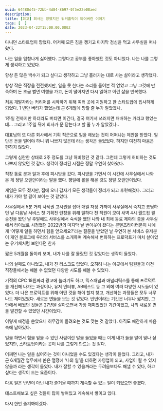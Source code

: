 ```yaml
---
uuid: 64480d45-72bb-4d84-8697-0f5e22e08aed
description: 
title: [회고] 회사는 망했지만 워커홀릭이 되어버린 이야기
tags: [  ]
date: 2023-04-22T15:00:00.000Z
---
```









다니던 스타트업이 망했다. 어저께 모든 짐을 챙기고 마지막 점심을 먹고 사무실을 떠나왔다.

나는 일을 엄청나게 싫어했다. 그렇다고 공부를 좋아했던 것도 아니었다. 나는 나를 그렇게 생각하고 있었다.

항상 돈 많은 백수가 되고 싶다고 생각하고 그냥 흘러가는 대로 사는 삶이라고 생각했다.

항상 작은 직장을 전전했지만, 일을 못 한다는 소리를 들어본 적 없었고 그냥 그것에 만족하며 돈 조금 벌면 여행을 가고, 돈이 떨어지면 다시 일하고 이런 삶을 반복했다.

처음 개발자라는 커리어를 시작하기 위해 여러 곳에 지원하고 한 스타트업에 입사하게 되었다. 1 년만 버티자 했었는데 근 6개월에 망할 줄 누가 알았겠나.

1주일 전까지만 하더라도 버티면 이긴다, 결국 여기서 쓰러지면 패배하는 거라고 했었는데… 그리고 1주일 뒤에 회사가 문 닫는다고 할 줄 누가 알았겠나..

대표님의 또 다른 회사에서 기획 직군으로 일을 해보는 것이 어떠냐는 제안을 받았다. 일단은 돈을 벌어야 하니 뭐 나쁘지 않은데 라는 생각은 들었었다. 하지만 여전히 마음은 편하지 않았다.

그렇게 심란한 상태로 2주 정도를 그냥 허비했던 것 같다. 그런데 그렇게 허비하는 것도 나쁘지 않았던 것 같다. 생각이 정리된 시점은 정말 우연히 찾아왔다.

직장 동료 분과 일과 후에 피시방을 갔다. 피시방을 가면서 이 시간에 사무실에서 나와 본 게 정말 오랜만이라는 말을 했다. 평일에 롤을 해본 것도 정말 오랜만이었다.

게임은 모두 졌지만, 집에 오니 갑자기 모든 생각들이 정리가 되고 후련해졌다. 그리고 내가 가야 할 길이 보이는 것 같았다.

사무실에서 5분 거리 사세권 고시원을 잡아 매일 자정 가까이 사무실에서 죽치고 코딩하던 날
다음날 서비스 첫 기획전 런칭을 위해 일하다 전 직원이 모여 새벽 4시 월드컵 결승전을 봤던 날
주말에도 사무실에서 숙식을 했던 나와 내 최애 동료
제야의 종을 사무실에서 라이브로 시청했던 2022년의 마지막 날
번아웃이 왔다는 콘텐츠라이터분이 나에게 ‘어떻게 일을 하면서 힘을 얻으세요?’라는 질문을 받았던 날
우연히 본 서비스 유저분이 개인 블로그에 우리의 서비스를 소개하며 계속해서 변화하는 프로덕트가 마치 살아있는 유기체처럼 보인다던 찬사

짧은 5개월을 돌이켜 보며, 내가 나를 잘 몰랐던 것 같았다는 생각이 들었다.

나의 실패도 아니었고, 내가 진 리스크도 없었다. 오히려 나는 이곳에서 팀원들과 이전 직장들에서는 해볼 수 없었던 다양한 시도를 해볼 수 있었다.

기적의 CPC 18원짜리 광고에 놀라기도 하고, 믹스패널과 애널리틱스를 통해 프로덕트를 개선해 나가는 과정이나, 유저 인터뷰, AB테스트 등 그 외에 여러 다양한 시도들이 있었다. 더 나은 프로덕트를 위해 어떤 것을 해야 할지 찾고, 개선하는 과정들은 모두 너무나도 재미있었다. 새로운 면들을 보는 것 같았다. 반년이라는 기간은 너무나 짧지만, 그 안에서 배웠던 것들은 27년을 살아오면서 가장 재미있었던 기간이었고, 나의 새로운 면을 발견할 수 있었던 시간이었다.

이렇게 애정을 쏟았으니 허무감이 몰려오는 것도 맞는 것 같았다. 아직도 애잔하게 마음속에 남아있다.

일을 하면서 힘을 얻을 수 있던 사람이란 말을 들었을 때는 이게 내가 들을 말이 맞나 싶었지만, 스타트업이라는 곳이 나를 그렇게 만드는 것 같다.

어쩌면 나는 일을 싫어하는 것이 아니었을 수도 있겠다는 생각이 들었다. 그리고, 내가 근 6개월간 업무에서 쏟은 열정에 ‘나의 일’을 더하면 자영업이 되고, 사업이 될 수 있지 않을까 라는 생각이 들었다. 내가 잘할 수 있을까라는 두려움보다도 해낼 수 있다, 하고 싶다는 생각이 드는 요즘이다.

다음 일은 반년이 아닌 내가 즐거울 때까지 계속할 수 있는 일이 되었으면 좋겠다.

테스트해보고 싶은 것들이 많이 쌓여있고 계속해서 쌓이고 있다.

다시 한번 즐겨봐야겠다.